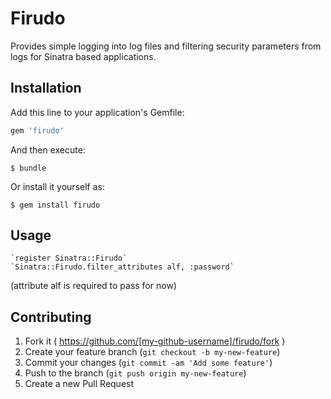 # Firudo

Provides simple logging into log files and filtering security parameters from logs for Sinatra based applications.

## Installation

Add this line to your application's Gemfile:

```ruby
gem 'firudo'
```

And then execute:

    $ bundle

Or install it yourself as:

    $ gem install firudo

## Usage

    `register Sinatra::Firudo`
    `Sinatra::Firudo.filter_attributes alf, :password`

  (attribute alf is required to pass for now)

## Contributing

1. Fork it ( https://github.com/[my-github-username]/firudo/fork )
2. Create your feature branch (`git checkout -b my-new-feature`)
3. Commit your changes (`git commit -am 'Add some feature'`)
4. Push to the branch (`git push origin my-new-feature`)
5. Create a new Pull Request

